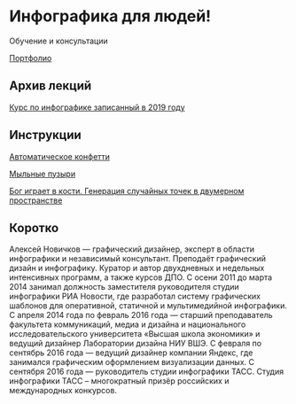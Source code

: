 # Инфографика для людей!

Обучение и консультации

[Портфолио](http://dataviz.ru)

## Архив лекций

[Курс по инфографике записанный в 2019 году](https://www.youtube.com/playlist?list=PLWRngzwNyOI6OtmEuveDE9g-Mz9tpv_XM)

## Инструкции

[Автоматическое конфетти](https://github.com/novichkovnet/codart/blob/master/Random_Dots/Random_03.ipynb)

[Мыльные пузыри](https://github.com/novichkovnet/codart/blob/master/Random_Dots/Random_02.ipynb)

[Бог играет в кости. Генерация случайных точек в двумерном пространстве](https://github.com/novichkovnet/codart/blob/master/Random_Dots/Random_01.ipynb)

## Коротко

Алексей Новичков — графический дизайнер, эксперт в области инфографики и независимый консультант. Преподаёт графический дизайн и инфографику. Куратор и автор двухдневных и недельных интенсивных программ, а также курсов ДПО. С осени 2011 до марта 2014 занимал должность заместителя руководителя студии инфографики РИА Новости, где разработал систему графических шаблонов для оперативной, статичной и мультимедийной инфографики. С апреля 2014 года по февраль 2016 года — старший преподаватель факультета коммуникаций, медиа и дизайна и национального исследовательского университета «Высшая школа экономики» и ведущий дизайнер Лаборатории дизайна НИУ ВШЭ. С февраля по сентябрь 2016 года — ведущий дизайнер компании Яндекс, где занимался графическим оформлением визуализации данных. С сентября 2016 года — руководитель студии инфографики ТАСС. Студия инфографики ТАСС – многократный призёр российских и международных конкурсов.
